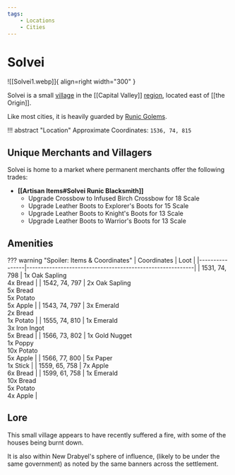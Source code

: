 ```yaml
---
tags:
    - Locations
    - Cities
---
```


# Solvei

![[Solvei1.webp]]{ align=right width="300" }

Solvei is a small [village](/Settlements) in the [[Capital Valley]] [region](/Regions), located east of [[the Origin]].

Like most cities, it is heavily guarded by [Runic Golems](https://minecraft.gamepedia.com/Iron_Golem). 

!!! abstract "Location"
	Approximate Coordinates: `1536, 74, 815`

## Unique Merchants and Villagers

Solvei is home to a market where permanent merchants offer the following trades:

- **[[Artisan Items#Solvei Runic Blacksmith]]**
    - Upgrade Crossbow to Infused Birch Crossbow for 18 Scale
    - Upgrade Leather Boots to Explorer's Boots for 15 Scale
    - Upgrade Leather Boots to Knight's Boots for 13 Scale
    - Upgrade Leather Boots to Warrior's Boots for 13 Scale

## Amenities

??? warning "Spoiler: Items & Coordinates"
	| Coordinates    | Loot                                                      |
	|----------------|-----------------------------------------------------------|
	| 1531, 74, 798  | 1x Oak Sapling <br>4x Bread                               |
	| 1542, 74, 797  | 2x Oak Sapling <br>5x Bread <br>5x Potato <br>5x Apple    |
	| 1543, 74, 797  | 3x Emerald <br>2x Bread <br>1x Potato                     |
	| 1555, 74, 810  | 1x Emerald <br>3x Iron Ingot <br>5x Bread                 |
	| 1566, 73, 802  | 1x Gold Nugget <br>1x Poppy <br>10x Potato <br>5x Apple   |
	| 1566, 77, 800  | 5x Paper <br>1x Stick                                     |
	| 1559, 65, 758  | 7x Apple <br>6x Bread                                     |
	| 1599, 61, 758  | 1x Emerald <br>10x Bread <br>5x Potato <br>4x Apple       |

## Lore

This small village appears to have recently suffered a fire, with some of the houses being burnt down.

It is also within New Drabyel's sphere of influence, (likely to be under the same government) as noted by the same banners across the settlement.

